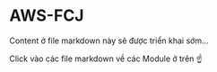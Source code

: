 # AWS-FCJ

Content ở file markdown này sẽ được triển khai sớm...

Click vào các file markdown về các Module ở trên ☝️
